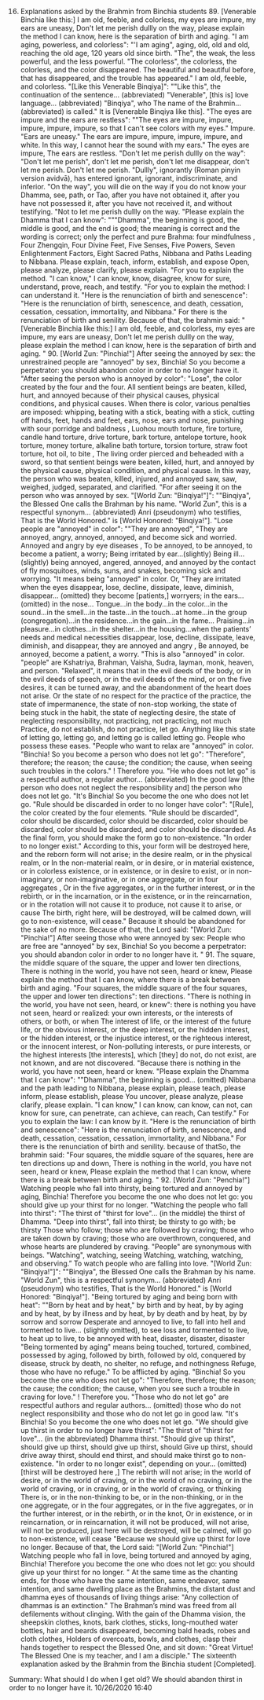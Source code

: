 16. Explanations asked by the Brahmin from Binchia students
    89. [Venerable Binchia like this:] I am old, feeble, and colorless, my eyes are impure, my ears are uneasy,
       Don't let me perish dullly on the way, please explain the method I can know, here is the separation of birth and aging.
"I am aging, powerless, and colorless": "'I am aging", aging, old, old and old, reaching the old age, 120 years old since birth. "The", the weak, the less powerful, and the less powerful. "The colorless", the colorless, the colorless, and the color disappeared. The beautiful and beautiful before, that has disappeared, and the trouble has appeared." I am old, feeble, and colorless.
"[Like this Venerable Binqiya]": ""Like this", the continuation of the sentence... (abbreviated) "Venerable", [this is] love language... (abbreviated) "Binqiya", who The name of the Brahmin... (abbreviated) is called." It is [Venerable Binqiya like this].
"The eyes are impure and the ears are restless": ""The eyes are impure, impure, impure, impure, impure, so that I can't see colors with my eyes." Impure. "Ears are uneasy." The ears are impure, impure, impure, impure, and white. In this way, I cannot hear the sound with my ears." The eyes are impure, The ears are restless.
     "Don't let me perish dullly on the way": "Don't let me perish", don't let me perish, don't let me disappear, don't let me perish. Don't let me perish. "Dullly", ignorantly (Roman pinyin version avidvā), has entered ignorant, ignorant, indiscriminate, and inferior. "On the way", you will die on the way if you do not know your Dhamma, see, path, or Tao, after you have not obtained it, after you have not possessed it, after you have not received it, and without testifying. "Not to let me perish dullly on the way.
"Please explain the Dhamma that I can know": """Dhamma", the beginning is good, the middle is good, and the end is good; the meaning is correct and the wording is correct; only the perfect and pure Brahma: four mindfulness , Four Zhengqin, Four Divine Feet, Five Senses, Five Powers, Seven Enlightenment Factors, Eight Sacred Paths, Nibbana and Paths Leading to Nibbana. Please explain, teach, inform, establish, and expose Open, please analyze, please clarify, please explain. "For you to explain the method. "I can know," I can know, know, disagree, know for sure, understand, prove, reach, and testify. "For you to explain the method: I can understand it.
     "Here is the renunciation of birth and senescence": "Here is the renunciation of birth, senescence, and death, cessation, cessation, cessation, immortality, and Nibbana." For there is the renunciation of birth and senility.
     Because of that, the brahmin said:
     "[Venerable Binchia like this:] I am old, feeble, and colorless, my eyes are impure, my ears are uneasy,
       Don't let me perish dullly on the way, please explain the method I can know, here is the separation of birth and aging. "
    90. [World Zun: "Pinchia!"] After seeing the annoyed by sex: the unrestrained people are "annoyed" by sex,
       Binchia! So you become a perpetrator: you should abandon color in order to no longer have it.
     "After seeing the person who is annoyed by color": "Lose", the color created by the four and the four. All sentient beings are beaten, killed, hurt, and annoyed because of their physical causes, physical conditions, and physical causes. When there is color, various penalties are imposed: whipping, beating with a stick, beating with a stick, cutting off hands, feet, hands and feet, ears, nose, ears and nose, punishing with sour porridge and baldness , Luohou mouth torture, fire torture, candle hand torture, drive torture, bark torture, antelope torture, hook torture, money torture, alkaline bath torture, torsion torture, straw foot torture, hot oil, to bite , The living order pierced and beheaded with a sword, so that sentient beings were beaten, killed, hurt, and annoyed by the physical cause, physical condition, and physical cause. In this way, the person who was beaten, killed, injured, and annoyed saw, saw, weighed, judged, separated, and clarified. "For after seeing it on the person who was annoyed by sex.
"[World Zun: "Binqiya!"]": ""Binqiya", the Blessed One calls the Brahman by his name. "World Zun", this is a respectful synonym... (abbreviated) Anri (pseudonym) who testifies, That is the World Honored." is [World Honored: "Binqiya!"].
"Lose people are "annoyed" in color": ""They are annoyed", "They are annoyed, angry, annoyed, annoyed, and become sick and worried. Annoyed and angry by eye diseases , To be annoyed, to be annoyed, to become a patient, a worry; Being irritated by ear...(slightly) Being ill...(slightly) being annoyed, angered, annoyed, and annoyed by the contact of fly mosquitoes, winds, suns, and snakes, becoming sick and worrying. "It means being "annoyed" in color.
Or, "They are irritated when the eyes disappear, lose, decline, dissipate, leave, diminish, disappear... (omitted) they become [patients,] worryers; in the ears... (omitted) in the nose... Tongue...in the body...in the color...in the sound...in the smell...in the taste...in the touch...at home...in the group (congregation)...in the residence...in the gain...in the fame... Praising...in pleasure...in clothes...in the shelter...in the housing...when the patients’ needs and medical necessities disappear, lose, decline, dissipate, leave, diminish, and disappear, they are annoyed and angry , Be annoyed, be annoyed, become a patient, a worry. "This is also "annoyed" in color.
     "people" are Kshatriya, Brahman, Vaisha, Sudra, layman, monk, heaven, and person. "Relaxed", it means that in the evil deeds of the body, or in the evil deeds of speech, or in the evil deeds of the mind, or on the five desires, it can be turned away, and the abandonment of the heart does not arise. Or the state of no respect for the practice of the practice, the state of impermanence, the state of non-stop working, the state of being stuck in the habit, the state of neglecting desire, the state of neglecting responsibility, not practicing, not practicing, not much Practice, do not establish, do not practice, let go. Anything like this state of letting go, letting go, and letting go is called letting go. People who possess these eases. "People who want to relax are "annoyed" in color.
"Binchia! So you become a person who does not let go": "Therefore", therefore; the reason; the cause; the condition; the cause, when seeing such troubles in the colors." ! Therefore you. "He who does not let go" is a respectful author, a regular author... (abbreviated) In the good law [the person who does not neglect the responsibility and] the person who does not let go. "It's Binchia! So you become the one who does not let go.
"Rule should be discarded in order to no longer have color": "[Rule], the color created by the four elements. "Rule should be discarded", color should be discarded, color should be discarded, color should be discarded, color should be discarded, and color should be discarded. As the final form, you should make the form go to non-existence. "In order to no longer exist." According to this, your form will be destroyed here, and the reborn form will not arise; in the desire realm, or in the physical realm, or In the non-material realm, or in desire, or in material existence, or in colorless existence, or in existence, or in desire to exist, or in non-imaginary, or non-imaginative, or in one aggregate, or in four aggregates , Or in the five aggregates, or in the further interest, or in the rebirth, or in the incarnation, or in the existence, or in the reincarnation, or in the rotation will not cause it to produce, not cause it to arise, or cause The birth, right here, will be destroyed, will be calmed down, will go to non-existence, will cease." Because it should be abandoned for the sake of no more.
     Because of that, the Lord said:
     "[World Zun: "Pinchia!"] After seeing those who were annoyed by sex: People who are free are "annoyed" by sex,
       Binchia! So you become a perpetrator: you should abandon color in order to no longer have it. "
    91. The square, the middle square of the square, the upper and lower ten directions,
       There is nothing in the world, you have not seen, heard or knew,
       Please explain the method that I can know, where there is a break between birth and aging.
     "Four squares, the middle square of the four squares, the upper and lower ten directions": ten directions.
"There is nothing in the world, you have not seen, heard, or knew": there is nothing you have not seen, heard or realized: your own interests, or the interests of others, or both, or when The interest of life, or the interest of the future life, or the obvious interest, or the deep interest, or the hidden interest, or the hidden interest, or the injustice interest, or the righteous interest, or the innocent interest, or Non-polluting interests, or pure interests, or the highest interests [the interests], which [they] do not, do not exist, are not known, and are not discovered. "Because there is nothing in the world, you have not seen, heard or knew.
"Please explain the Dhamma that I can know": ""Dhamma", the beginning is good... (omitted) Nibbana and the path leading to Nibbana, please explain, please teach, please inform, please establish, please You uncover, please analyze, please clarify, please explain. "I can know," I can know, can know, can not, can know for sure, can penetrate, can achieve, can reach, Can testify." For you to explain the law: I can know by it.
     "Here is the renunciation of birth and senescence": "Here is the renunciation of birth, senescence, and death, cessation, cessation, cessation, immortality, and Nibbana." For there is the renunciation of birth and senility.
     because of thatSo, the brahmin said:
     "Four squares, the middle square of the squares, here are ten directions up and down,
       There is nothing in the world, you have not seen, heard or knew,
       Please explain the method that I can know, where there is a break between birth and aging. "
    92. [World Zun: "Penchia!"] Watching people who fall into thirsty, being tortured and annoyed by aging,
       Binchia! Therefore you become the one who does not let go: you should give up your thirst for no longer.
"Watching the people who fall into thirst": "The thirst of "thirst for love"... (in the middle) the thirst of Dhamma. "Deep into thirst", fall into thirst; be thirsty to go with; be thirsty Those who follow; those who are followed by craving; those who are taken down by craving; those who are overthrown, conquered, and whose hearts are plundered by craving. "People" are synonymous with beings. "Watching", watching, seeing Watching, watching, watching, and observing.” To watch people who are falling into love.
"[World Zun: "Binqiya!"]": ""Binqiya", the Blessed One calls the Brahman by his name. "World Zun", this is a respectful synonym... (abbreviated) Anri (pseudonym) who testifies, That is the World Honored." is [World Honored: "Binqiya!"].
"Being tortured by aging and being born with heat": ""Born by heat and by heat," by birth and by heat, by by aging and by heat, by by illness and by heat, by by death and by heat, by by sorrow and sorrow Desperate and annoyed to live, to fall into hell and tormented to live... (slightly omitted), to see loss and tormented to live, to heat up to live, to be annoyed with heat, disaster, disaster, disaster "Being tormented by aging" means being touched, tortured, combined, possessed by aging, followed by birth, followed by old, conquered by disease, struck by death, no shelter, no refuge, and nothingness Refuge, those who have no refuge." To be afflicted by aging.
"Binchia! So you become the one who does not let go": "Therefore, therefore; the reason; the cause; the condition; the cause, when you see such a trouble in craving for love." ! Therefore you. "Those who do not let go" are respectful authors and regular authors... (omitted) those who do not neglect responsibility and those who do not let go in good law. "It's Binchia! So you become the one who does not let go.
"We should give up thirst in order to no longer have thirst": "The thirst of "thirst for love"... (in the abbreviated) Dhamma thirst. "Should give up thirst", should give up thirst, should give up thirst, should Give up thirst, should drive away thirst, should end thirst, and should make thirst go to non-existence. "In order to no longer exist", depending on your... (omitted) [thirst will be destroyed here ,] The rebirth will not arise; in the world of desire, or in the world of craving, or in the world of no craving, or in the world of craving, or in craving, or in the world of craving, or thinking There is, or in the non-thinking to be, or in the non-thinking, or in the one aggregate, or in the four aggregates, or in the five aggregates, or in the further interest, or in the rebirth, or in the knot, Or in existence, or in reincarnation, or in reincarnation, it will not be produced, will not arise, will not be produced, just here will be destroyed, will be calmed, will go to non-existence, will cease "Because we should give up thirst for love no longer.
     Because of that, the Lord said:
     "[World Zun: "Pinchia!"] Watching people who fall in love, being tortured and annoyed by aging,
       Binchia! Therefore you become the one who does not let go: you should give up your thirst for no longer. "
At the same time as the chanting ends, for those who have the same intention, same endeavor, same intention, and same dwelling place as the Brahmins, the distant dust and dhamma eyes of thousands of living things arise: "Any collection of dhammas is an extinction." The Brahman’s mind was freed from all defilements without clinging. With the gain of the Dhamma vision, the sheepskin clothes, knots, bark clothes, sticks, long-mouthed water bottles, hair and beards disappeared, becoming bald heads, robes and cloth clothes, Holders of overcoats, bowls, and clothes, clasp their hands together to respect the Blessed One, and sit down: "Great Virtue! The Blessed One is my teacher, and I am a disciple."
     The sixteenth explanation asked by the Brahmin from the Binchia student [Completed].


Summary:
  What should I do when I get old? We should abandon thirst in order to no longer have it.
  10/26/2020 16:40
